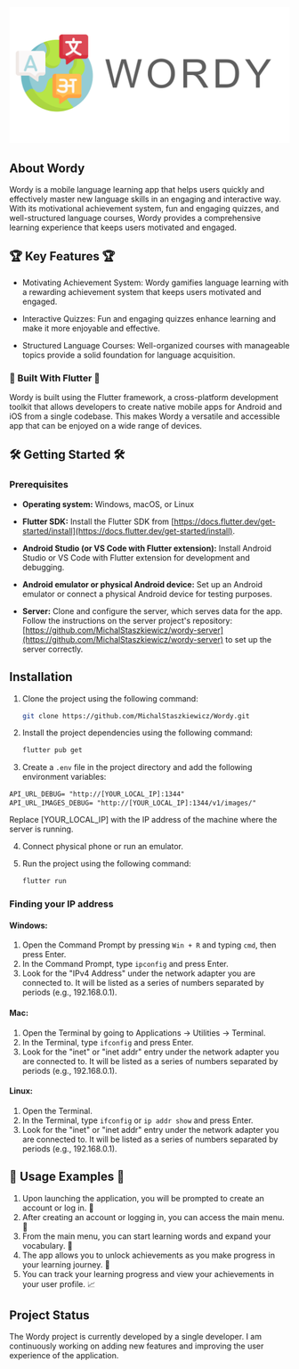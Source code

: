 <!-- PROJECT LOGO -->
<br />
<div align="center">
  <a href="https://github.com/othneildrew/Best-README-Template">
    <img src="assets/logo.png" alt="Logo">
  </a>

</div>

## About Wordy

Wordy is a mobile language learning app that helps users quickly and effectively master new language skills in an engaging and interactive way. With its motivational achievement system, fun and engaging quizzes, and well-structured language courses, Wordy provides a comprehensive learning experience that keeps users motivated and engaged.

## 🏆 Key Features 🏆

- Motivating Achievement System: Wordy gamifies language learning with a rewarding achievement system that keeps users motivated and engaged.

- Interactive Quizzes: Fun and engaging quizzes enhance learning and make it more enjoyable and effective.

- Structured Language Courses: Well-organized courses with manageable topics provide a solid foundation for language acquisition.

### 🚀 Built With Flutter 🚀

Wordy is built using the Flutter framework, a cross-platform development toolkit that allows developers to create native mobile apps for Android and iOS from a single codebase. This makes Wordy a versatile and accessible app that can be enjoyed on a wide range of devices.

## 🛠️ Getting Started 🛠️

### Prerequisites

- **Operating system:** Windows, macOS, or Linux

- **Flutter SDK:** Install the Flutter SDK from [https://docs.flutter.dev/get-started/install](https://docs.flutter.dev/get-started/install).

- **Android Studio (or VS Code with Flutter extension):** Install Android Studio or VS Code with Flutter extension for development and debugging.

- **Android emulator or physical Android device:** Set up an Android emulator or connect a physical Android device for testing purposes.

- **Server:** Clone and configure the server, which serves data for the app. Follow the instructions on the server project's repository: [https://github.com/MichalStaszkiewicz/wordy-server](https://github.com/MichalStaszkiewicz/wordy-server) to set up the server correctly.

## Installation

1. Clone the project using the following command:

   ```sh
   git clone https://github.com/MichalStaszkiewicz/Wordy.git
   ```

2. Install the project dependencies using the following command:
   ```sh
   flutter pub get
   ```
3. Create a `.env` file in the project directory and add the following environment variables:

```env
API_URL_DEBUG= "http://[YOUR_LOCAL_IP]:1344"
API_URL_IMAGES_DEBUG= "http://[YOUR_LOCAL_IP]:1344/v1/images/"
```

Replace [YOUR_LOCAL_IP] with the IP address of the machine where the server is running.

4. Connect physical phone or run an emulator.

5. Run the project using the following command:
   ```sh
   flutter run
   ```

### Finding your IP address

#### Windows:

1. Open the Command Prompt by pressing `Win + R` and typing `cmd`, then press Enter.
2. In the Command Prompt, type `ipconfig` and press Enter.
3. Look for the "IPv4 Address" under the network adapter you are connected to. It will be listed as a series of numbers separated by periods (e.g., 192.168.0.1).

#### Mac:

1. Open the Terminal by going to Applications -> Utilities -> Terminal.
2. In the Terminal, type `ifconfig` and press Enter.
3. Look for the "inet" or "inet addr" entry under the network adapter you are connected to. It will be listed as a series of numbers separated by periods (e.g., 192.168.0.1).

#### Linux:

1. Open the Terminal.
2. In the Terminal, type `ifconfig` or `ip addr show` and press Enter.
3. Look for the "inet" or "inet addr" entry under the network adapter you are connected to. It will be listed as a series of numbers separated by periods (e.g., 192.168.0.1).

## 🎉 Usage Examples 🎉

1. Upon launching the application, you will be prompted to create an account or log in. 🔐
2. After creating an account or logging in, you can access the main menu. 👋
3. From the main menu, you can start learning words and expand your vocabulary. 🧠
4. The app allows you to unlock achievements as you make progress in your learning journey. 🏅
5. You can track your learning progress and view your achievements in your user profile. 📈

## Project Status

The Wordy project is currently developed by a single developer. I am continuously working on adding new features and improving the user experience of the application.
